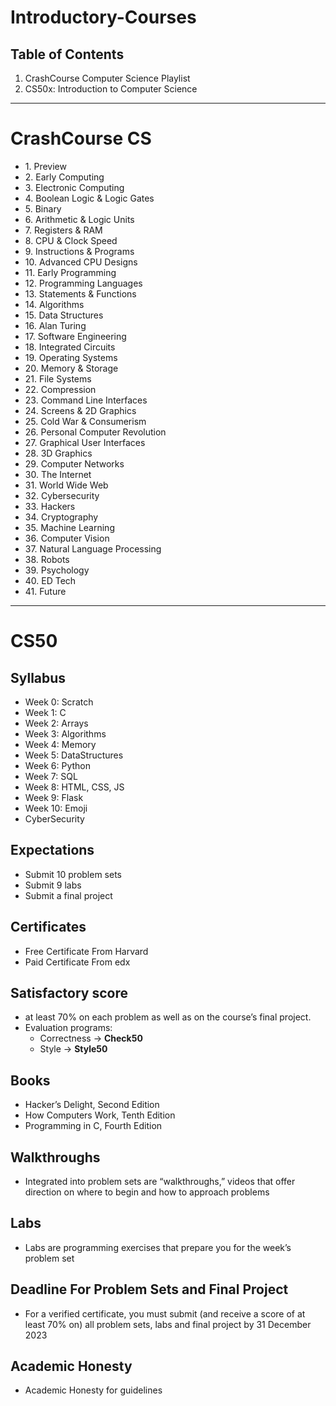 # Introductory-Courses

Table of Contents 
----
1. CrashCourse Computer Science Playlist
2. CS50x: Introduction to Computer Science

----

# CrashCourse CS
<ul>
    <li>1. Preview</li>
    <li>2. Early Computing</li> 
    <li>3. Electronic Computing</li> 
    <li>4. Boolean Logic & Logic Gates</li> 
    <li>5. Binary</li>
    <li>6. Arithmetic & Logic Units</li> 
    <li>7. Registers & RAM</li> 
    <li>8. CPU & Clock Speed</li> 
    <li>9. Instructions & Programs</li> 
    <li>10. Advanced CPU Designs</li> 
    <li>11. Early Programming</li> 
    <li>12. Programming Languages</li> 
    <li>13. Statements & Functions</li> 
    <li>14. Algorithms</li> 
    <li>15. Data Structures</li> 
    <li>16. Alan Turing</li> 
    <li>17. Software Engineering</li>
    <li>18. Integrated Circuits</li> 
    <li>19. Operating Systems</li> 
    <li>20. Memory & Storage</li> 
    <li>21. File Systems</li> 
    <li>22. Compression</li>
    <li>23. Command Line Interfaces</li> 
    <li>24. Screens & 2D Graphics</li>
    <li>25. Cold War & Consumerism</li> 
    <li>26. Personal Computer Revolution</li>
    <li>27. Graphical User Interfaces</li>
    <li>28. 3D Graphics</li> 
    <li>29. Computer Networks</li> 
    <li>30. The Internet</li> 
    <li>31. World Wide Web</li> 
    <li>32. Cybersecurity</li> 
    <li>33. Hackers</li> 
    <li>34. Cryptography</li> 
    <li>35. Machine Learning</li> 
    <li>36. Computer Vision</li> 
    <li>37. Natural Language Processing</li> 
    <li>38. Robots</li> 
    <li>39. Psychology</li> 
    <li>40. ED Tech</li> 
    <li>41. Future </li>
</ul>

---- 

# CS50

## Syllabus
<ul>
   <li>Week 0: Scratch</li>
   <li>Week 1: C</li>
   <li>Week 2: Arrays</li>
   <li>Week 3: Algorithms</li>
   <li>Week 4: Memory</li>
   <li>Week 5: DataStructures</li>
   <li>Week 6: Python</li>
   <li>Week 7: SQL</li>
   <li>Week 8: HTML, CSS, JS</li>
   <li>Week 9: Flask</li>
   <li>Week 10: Emoji</li>
   <li>CyberSecurity</li>
</ul>

## Expectations
<ul>
   <li>Submit 10 problem sets</li>
   <li>Submit 9 labs</li>
   <li>Submit a final project</li>
</ul>

## Certificates 
<ul>
  <li>Free Certificate From Harvard</li>
  <li>Paid Certificate From edx</li>
</ul>

## Satisfactory score
<ul>
   <li>at least 70% on each problem as well as on the course’s final project.</li>
   <li>
      Evaluation programs:
      <ul>
      <li>Correctness &#x2192 <strong>Check50</strong></li>
      <li>Style &#x2192 <strong>Style50</strong></li>
      </ul>
   </li>
</ul>

## Books
<ul>
   <li>Hacker’s Delight, Second Edition</li>
   <li>How Computers Work, Tenth Edition</li>
   <li>Programming in C, Fourth Edition</li>
</ul>


## Walkthroughs 
 <ul> 
   <li>Integrated into problem sets are “walkthroughs,” videos that offer direction on where to begin and how to approach problems</li>
 </ul>
 
 
## Labs 
 <ul>
   <li>Labs are programming exercises that prepare you for the week’s problem set</li>
 </ul>
 
## Deadline For Problem Sets and Final Project 
<ul>
   <li>For a verified certificate, you must submit (and receive a score of at least 70% on) all problem sets, labs and final project by 31 December 2023</li>
</ul>

## Academic Honesty
<ul><li>Academic Honesty for guidelines</li></ul>
